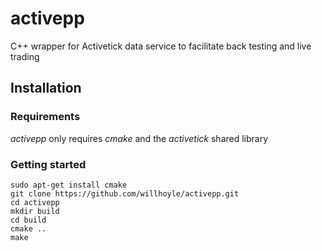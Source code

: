 # activepp
C++ wrapper for Activetick data service to facilitate back testing and live trading

## Installation

### Requirements
*activepp* only requires *cmake* and the *activetick* shared library

### Getting started
```
sudo apt-get install cmake
git clone https://github.com/willhoyle/activepp.git
cd activepp
mkdir build
cd build 
cmake ..
make
```

## 